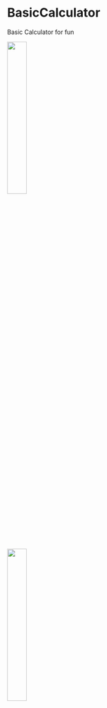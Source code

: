 # BasicCalculator
Basic Calculator for fun

<img src="https://github.com/ausioz/BasicCalculator/assets/25804478/d5b42328-6af6-440f-8c44-092b7903ee8a" width=30% height=30%>
<br>
<img src="https://github.com/ausioz/BasicCalculator/assets/25804478/4a40a445-8cfe-4f7a-b0f4-4255bbf7733b" width=30% height=30%>

